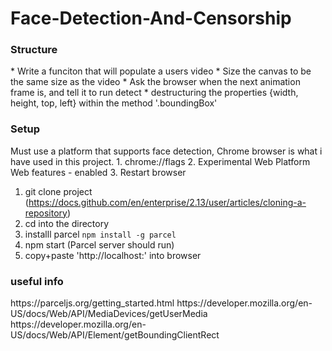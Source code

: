 # Face-Detection-And-Censorship



<h3>Structure</h3>
* Write a funciton that will populate a users video
* Size the canvas to be the same size as the video
* Ask the browser when the next animation frame is, and tell it to run detect
* destructuring the properties {width, height, top, left} within the method '.boundingBox'


<h3>Setup</h3>
Must use a platform that supports face detection, Chrome browser is what i have used in this project. 
1. chrome://flags
2. Experimental Web Platform Web features - enabled
3. Restart browser

  1. git clone project (https://docs.github.com/en/enterprise/2.13/user/articles/cloning-a-repository)<br />
  2. cd into the directory<br />
  3. installl parcel `npm install -g parcel`
  4. npm start (Parcel server should run)<br />
  5. copy+paste 'http://localhost:' into browser<br />


<h3>useful info</h3>
https://parceljs.org/getting_started.html
https://developer.mozilla.org/en-US/docs/Web/API/MediaDevices/getUserMedia
https://developer.mozilla.org/en-US/docs/Web/API/Element/getBoundingClientRect

